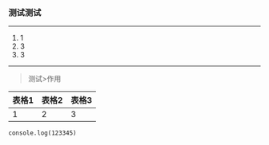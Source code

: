 ### 测试测试
----
1. 1
2. 3
3. 3
----

> 测试>作用

表格1|表格2|表格3
---|---|---
1|2|3|

```
console.log(123345)
```